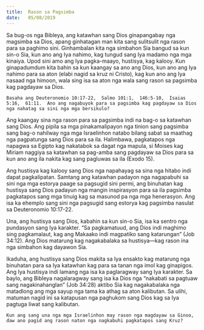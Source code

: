 ```yaml
---
title:  Rason sa Pagsimba
date:   05/08/2019
---
```


Sa bug-os nga Bibleya, ang katawhan sang Dios ginapangabay nga magsimba sa Dios, apang ginhatagan man kita sang sulitsulit nga rason para sa paghimo sini.  Ginhambalan kita nga simbahon Sia bangud sa kun sin-o Sia, kun ano ang Iya nahimo, kag tungud sang Iya madamo nga mga kinaiya.  Upod sini amo ang Iya pagka-maayo, hustisya, kag kalooy.  Kun ginapadumdum kita bahin sa kun kaangay sa ano ang Dios, kun ano ang Iya nahimo para sa aton (elabi nagid sa kruz ni Cristo), kag kun ano ang Iya nasaad nga himoon, wala sing isa sa aton nga wala sang rason sa pagsimba kag pagdayaw sa Dios.

`Basaha ang Deuteronomio 10:17-22,  Salmo 101:1,  146:5-10,  Isaias 5:16,  61:11.  Ano ang nagabuyok para sa pagsimba kag pagdayaw sa Dios nga nahatag sa sini nga mga bersikulo?`

Ang kaangay sina nga rason para sa pagsimba indi na bag-o sa katawhan sang Dios.  Ang pipila sa mga pinakamalipayon nga tinion sang pagsimba sang bag-o nahilway nga mga Israelinhon natabo bilang sabat sa maathag nga pagpatunga sang Dios para sa ila.  Halimbawa, pagkatapos nga napagwa sa Egipto kag nakatabok sa dagat nga mapula, si Moises kag Miriam naggiya sa katawhan sa pag-amba sang pagdayaw sa Dios para sa kun ano ang ila nakita kag sang pagluwas sa ila (Exodo 15).

Ang hustisya kag kalooy sang Dios nga napahayag sa sina nga hitabo indi dapat pagkalipatan.  Samtang ang katawhan padayon nga nagapabuhi sa sini nga mga estorya paage sa pagsugid sini permi, ang binuhatan kag hustisya sang Dios padayun nga mangin inspirasyon para sa ila pagsimba pagkatapos sang mga tinuig kag sa masunod pa nga mga henerasyon.  Ang isa ka ehemplo sang sini nga pagsugid sang estorya kag pagsimba nasulat sa Deuteronomio 10:17-22.

Una, ang hustisya sang Dios, kabahin sa kun sin-o Sia, isa ka sentro nga pundasyon sang Iya karakter.  “Sa pagkamatuud, ang Dios indi maghimo sing pagkamalaut, kag ang Makaako indi magpatiko sang katarungan” (Job 34:12).  Ang Dios matarung kag nagakabalaka sa hustisya—kag rason ina nga simbahon kag dayawon Sia.

Ikaduha, ang hustisya sang Dios makita sa Iya ensakto kag matarung nga binuhatan para sa Iya katawhan kag para sa tanan nga imol kag ginapigos.  Ang Iya hustisya indi lamang nga isa ka paglaragway sang Iya karakter.  Sa baylo, ang Bibleya nagalaragway sang isa ka Dios nga “nakabati sa pagtuaw sang nagakinahanglan” (Job 34:28) aktibo Sia kag nagakabalaka nga matadlong ang mga sayup nga tama ka athag sa aton kalibutan.  Sa ulihi, matuman nagid ini sa katapusan nga paghukom sang Dios kag sa Iya pagtuga liwat sang kalibutan.  

`Kun ang sang una nga mga Israelinhon may rason nga magdayaw sa Ginoo, daw ano pagid ang rason naton nga nagkabuhi pagkatapos sang Kruz?`